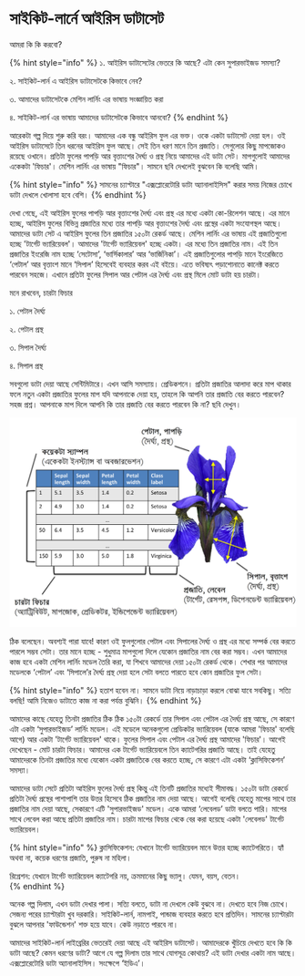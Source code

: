 # সাইকিট-লার্নে আইরিস ডাটাসেট

আমরা কি কি করবো?

{% hint style="info" %}
১. আইরিস ডাটাসেটের ভেতরে কি আছে? এটা কেন সুপারভাইজড সমস্যা? 

২. সাইকিট-লার্ন এ আইরিস ডাটাসেটকে কিভাবে নেব? 

৩. আমাদের ডাটাসেটকে মেশিন লার্নিং এর ভাষায় সংজ্ঞায়িত করা 

৪. সাইকিট-লার্ন এর ভাষায় আমাদের ডাটাসেটকে কিভাবে আনবো?
{% endhint %}

আরেকটা গল্প দিয়ে শুরু করি বরং। আমাদের এক বন্ধু আইরিস ফুল এর ভক্ত। ওকে একটা ডাটাসেট দেয়া হল। ওই আইরিস ডাটাসেটে তিন ধরনের আইরিস ফুল আছে। সেই তিন ধরণ মানে তিন প্রজাতি। সেগুলোর কিছু মাপজোকও রয়েছে ওখানে। প্রতিটা ফুলের পাপড়ি আর বৃত্তাংশের দৈর্ঘ্য ও প্রস্থ নিয়ে আমাদের এই ডাটা সেট। মাপগুলোই আমাদের একেকটা 'ফিচার'। মেশিন লার্নিং এর ভাষায় "ফিচার"। সামনে ছবি দেখলেই বুঝবেন কি বলেছি আমি। 

{% hint style="info" %}
সামনের চ্যাপ্টারে "এক্সপ্লোরেটোরি ডাটা অ্যানালাইসিস" করার সময় নিজের চোখে ডাটা দেখলে খোলাসা হবে বেশি। 
{% endhint %}

দেখা গেছে, এই আইরিস ফুলের পাপড়ি আর বৃত্তাংশের দৈর্ঘ্য এবং প্রস্থ এর মধ্যে একটা কো-রিলেশন আছে। এর মানে হচ্ছে, আইরিস ফুলের বিভিন্ন প্রজাতির মধ্যে তার পাপড়ি আর বৃত্তাংশের দৈর্ঘ্য এবং প্রস্থের একটা সংযোগস্থল আছে। আমাদের ডাটা সেট এ আইরিস ফুলের তিন প্রজাতির ১৫০টা রেকর্ড আছে। মেশিন লার্নিং এর ভাষায় এই প্রজাতিগুলো হচ্ছে 'টার্গেট ভ্যারিয়েবল'। আমাদের 'টার্গেট ভ্যারিয়েবল' হচ্ছে একটা। এর মধ্যে তিন প্রজাতির নাম। এই তিন প্রজাতির ইংরেজি নাম হচ্ছে ‘সেটোসা’, ‘ভার্সিকালার’ আর ‘ভার্জিনিকা’। এই প্রজাতিগুলোর পাপড়ি মানে ইংরেজিতে ‘পেটাল’ আর বৃত্তাংশ মানে ‘সিপাল’ হিসেবেই ব্যবহার করব এই বইয়ে। এতে ভবিষ্যৎ পড়াশোনাতে কানেক্ট করতে পারবেন সহজে। এখানে প্রতিটা ফুলের সিপাল আর পেটাল এর দৈর্ঘ্য এবং প্রস্থ মিলে মোট ডাটা হয় চারটা।

মনে রাখবেন, চারটা ফিচার

১. পেটাল দৈর্ঘ্য 

২. পেটাল প্রস্থ 

৩. সিপাল দৈর্ঘ্য 

৪. সিপাল প্রস্থ

সবগুলো ডাটা দেয়া আছে সেন্টিমিটারে। এখন আসি সমস্যায়। প্রেডিকশনে। প্রতিটা প্রজাতির আলাদা করে মাপ থাকার ফলে নতুন একটা প্রজাতির ফুলের মাপ যদি আপনাকে দেয়া হয়, তাহলে কি আপনি তার প্রজাতি বের করতে পারবেন? সহজ প্রশ্ন। আপনাকে মাপ দিলে আপনি কি তার প্রজাতি বের করতে পারবেন কি না? ছবি দেখুন। 

![&#x986;&#x987;&#x9B0;&#x9BF;&#x9B8; &#x9A1;&#x9BE;&#x99F;&#x9BE;&#x9B8;&#x9C7;&#x99F;&#x9C7;&#x9B0; &#x9AE;&#x9C7;&#x9B6;&#x9BF;&#x9A8; &#x9B2;&#x9BE;&#x9B0;&#x9CD;&#x9A8;&#x9BF;&#x982; &#x9A8;&#x9BE;&#x9AE; ](../.gitbook/assets/iris%20%281%29.png)

ঠিক বলেছেন। অবশ্যই পারা যাবে! কারণ ওই ফুলগুলোর পেটাল এবং সিপালের দৈর্ঘ্য ও প্রস্থ এর মধ্যে সম্পর্ক বের করতে পারলে সম্ভব সেটা। তার মানে হচ্ছে - শুধুমাত্র মাপগুলো দিলে যেকোন প্রজাতির নাম বের করা সম্ভব। এখন আমাদের কাজ হবে একটা মেশিন লার্নিং মডেল তৈরি করা, যা শিখবে আমাদের দেয়া ১৫০টা রেকর্ড থেকে। শেখার পর আমাদের মডেলকে ‘পেটাল’ এবং ‘সিপালে’র দৈর্ঘ্য প্রস্থ দেয়া হলে সেটা বলতে পারতে হবে কোন প্রজাতির ফুল সেটা।

{% hint style="info" %}
হতাশ হবেন না। সামনে ডাটা নিয়ে নাড়াচাড়া করলে বোঝা যাবে সবকিছু। সত্যি বলছি! আমি নিজেও ডাটাতে কাজ না করা পর্যন্ত বুঝিনি। 
{% endhint %}

আমাদের কাছে যেহেতু তিনটা প্রজাতির ঠিক ঠিক ১৫০টা রেকর্ডে তার সিপাল এবং পেটাল এর দৈর্ঘ্য প্রস্থ আছে, সে কারণে এটা একটা ‘সুপারভাইজড’ লার্নিং মডেল। এই মডেলে অনেকগুলো প্রেডিকটর ভ্যারিয়েবল \(যাকে আমরা 'ফিচার' বলেছি আগে\) আর একটা 'টার্গেট ভ্যারিয়েবল' থাকে। ফুলের সিপাল এবং পেটাল এর দৈর্ঘ্য প্রস্থ আমাদের 'ফিচার'। আগেই দেখেছেন - মোট চারটা ফিচার। আমাদের এক টার্গেট ভ্যারিয়েবলে তিন ক্যাটেগরির প্রজাতি আছে। তাই যেহেতু আমাদেরকে তিনটা প্রজাতির মধ্যে যেকোন একটা প্রজাতিকে বের করতে হচ্ছে, সে কারণে এটা একটা ‘ক্লাসিফিকেশন’ সমস্যা। 

আমাদের ডাটা সেটে প্রতিটা আইরিস ফুলের দৈর্ঘ্য প্রস্থ কিন্তু এই তিনটি প্রজাতির মধ্যেই সীমাবদ্ধ। ১৫০টা ডাটা রেকর্ডে প্রতিটা দৈর্ঘ্য প্রস্থের পাশাপাশি তার উত্তর হিসেবে ঠিক প্রজাতির নাম দেয়া আছে। আগেই বলেছি যেহেতু মাপের সাথে তার প্রজাতির নাম দেয়া আছে, সেকারণে এটি 'সুপারভাইজড' মডেল। একে আমরা ‘লেবেলড’ ডাটা বলতে পারি। মাপের সাথে লেবেল করা আছে প্রতিটা প্রজাতির নাম। চারটা মাপের ফিচার থেকে বের করা হয়েছে একটা 'লেবেলড' টার্গেট ভ্যারিয়েবল। 

{% hint style="info" %}
ক্লাসিফিকেশন: যেখানে টার্গেট ভ্যারিয়েবল মানে উত্তর হচ্ছে ক্যাটেগরিতে। হ্যাঁ অথবা না, কয়েক ধরণের প্রজাতি, পুরুষ না মহিলা।  

রিগ্রেশন: যেখানে টার্গেট ভ্যারিয়েবল ক্যাটেগরি নয়, ক্রমমানের কিছু ভ্যালু। যেমন, বয়স, বেতন।   
{% endhint %}

অনেক গল্প দিলাম, এখন ডাটা দেখার পালা। সত্যি বলতে, ডাটা না দেখলে কেউ বুঝবে না। দেখতে হবে নিজ চোখে। সেজন্য পরের চ্যাপ্টারটা খুব দরকারি। সাইকিট-লার্ন, নামপাই, পান্ডাজ ব্যবহার করতে হবে প্রতিদিন।  সামনের চ্যাপ্টারটা বুঝলে আপনার 'ফাউন্ডেশন' শক্ত হয়ে যাবে। কেউ নড়াতে পারবে না। 

আমাদের সাইকিট-লার্ন লাইব্রেরির ভেতরেই দেয়া আছে এই আইরিস ডাটাসেট। আমাদেরকে খুঁচিয়ে দেখতে হবে কি কি ডাটা আছে? কেমন ধরণের ডাটা? আগে যে গল্প দিলাম তার সাথে যোগসূত্র কোথায়? এই ডাটা দেখার একটা নাম আছে। এক্সপ্লোরেটোরি ডাটা অ্যানালাইসিস। সংক্ষেপে ‘ইডিএ’।

